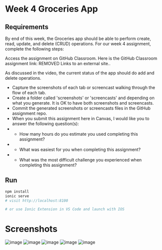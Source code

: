 # Week 4 Groceries App
## Requirements

By end of this week, the Groceries app should be able to perform create, read, update, and delete (CRUD) operations. For our week 4 assignment, complete the following steps:


Access the assignment on GitHub Classroom. Here is the GitHub Classroom assignment link: REMOVED Links to an external site..

As discussed in the video, the current status of the app should do add and delete operations.  

- Capture the screenshots of each tab or screencast walking through the flow of each tab.
- Create a folder called 'screenshots' or 'screencasts' and depending on what you generate. It is OK to have both screenshots and screencasts.
- Commit the generated screenshots or screencasts files in the GitHub assignment repo.
- When you submit this assignment here in Canvas, I would like you to answer the following question(s):
- - How many hours do you estimate you used completing this assignment?
- - What was easiest for you when completing this assignment?
- - What was the most difficult challenge you experienced when completing this assignment?

## Run
```bash
npm install
ionic serve
# visit http://localhost:8100

# or use Ionic Extension in VS Code and launch with IOS
```

# Screenshots
![image](./images/image1.png)
![image](./images/image2.png)
![image](./images/image3.png)
![image](./images/image4.png)
![image](./images/image5.png)